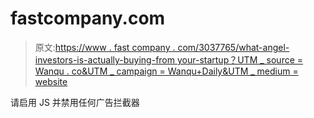 # fastcompany.com

> 原文:[https://www . fast company . com/3037765/what-angel-investors-is-actually-buying-from your-startup？UTM _ source = Wanqu . co&UTM _ campaign = Wanqu+Daily&UTM _ medium = website](https://www.fastcompany.com/3037765/what-angel-investors-are-actually-buying-from-your-startup?utm_source=wanqu.co&utm_campaign=Wanqu+Daily&utm_medium=website)

请启用 JS 并禁用任何广告拦截器